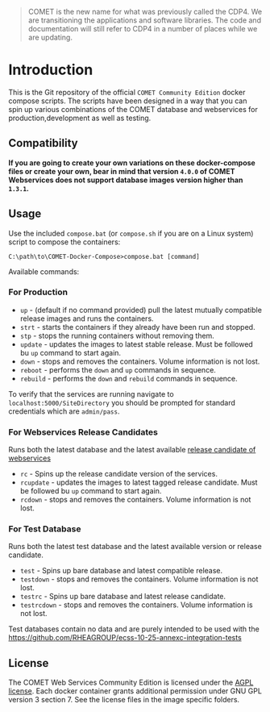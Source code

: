 > COMET is the new name for what was previously called the CDP4. We are transitioning the applications and software libraries. The code and documentation will still refer to CDP4 in a number of places while we are updating.

# Introduction

This is the Git repository of the official `COMET Community Edition` docker compose scripts. The scripts have been designed in a way that you can spin up various combinations of the COMET database and webservices for production,development as well as testing.

## Compatibility

**If you are going to create your own variations on these docker-compose files or create your own, bear in mind that version `4.0.0` of COMET Webservices does not support database images version higher than `1.3.1`.**

## Usage

Use the included `compose.bat` (or `compose.sh` if you are on a Linux system) script to compose the containers:

```
C:\path\to\COMET-Docker-Compose>compose.bat [command]
```

Available commands:

### For Production

- `up` - (default if no command provided) pull the latest mutually compatible release images and runs the containers.
- `strt` - starts the containers if they already have been run and stopped.
- `stp` - stops the running containers without removing them.
- `update` - updates the images to latest stable release. Must be followed bu `up` command to start again.
- `down` - stops and removes the containers. Volume information is not lost.
- `reboot` - performs the `down` and `up` commands in sequence.
- `rebuild` - performs the `down` and `rebuild` commands in sequence.

To verify that the services are running navigate to `localhost:5000/SiteDirectory` you should be prompted for standard credentials which are `admin/pass`.

### For Webservices Release Candidates

Runs both the latest database and the latest available [release candidate of webservices](https://github.com/RHEAGROUP/COMET-WebServices-Community-Edition/packages/265915)

- `rc` - Spins up the release candidate version of the services.
- `rcupdate` - updates the images to latest tagged release candidate. Must be followed bu `up` command to start again.
- `rcdown` - stops and removes the containers. Volume information is not lost.

### For Test Database

Runs both the latest test database and the latest available version or release candidate.

- `test` - Spins up bare database and latest compatible release.
- `testdown` - stops and removes the containers. Volume information is not lost.
- `testrc` - Spins up bare database and latest release candidate.
- `testrcdown` - stops and removes the containers. Volume information is not lost.

Test databases contain no data and are purely intended to be used with the https://github.com/RHEAGROUP/ecss-10-25-annexc-integration-tests

## License

The COMET Web Services Community Edition is licensed under the [AGPL license](LICENSE). Each docker container grants additional permission under GNU GPL version 3 section 7. See the license files in the image specific folders.

